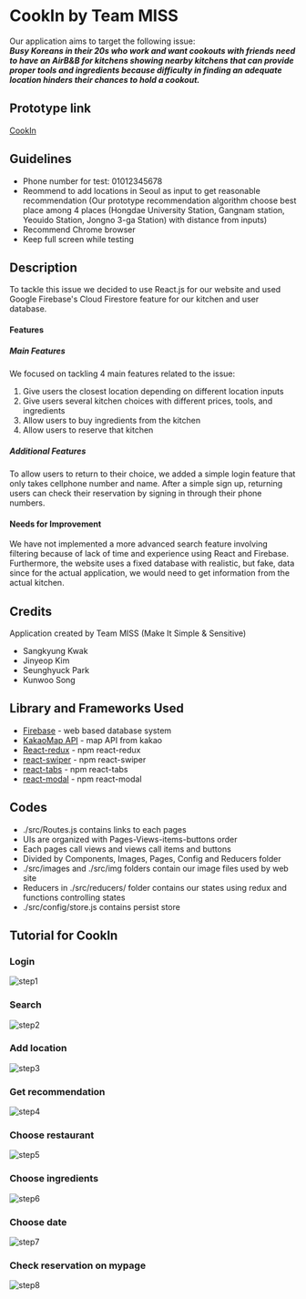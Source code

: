 # CookIn by Team MISS
Our application aims to target the following issue: <br/>
___Busy Koreans in their 20s who work and want cookouts with friends need to have an AirB&B for kitchens showing nearby kitchens that can provide proper tools and ingredients because difficulty in finding an adequate location hinders their chances to hold a cookout.___

## Prototype link
<a href="http://hcidp4.web.app/">CookIn</a>



## Guidelines
- Phone number for test: 01012345678
- Reommend to add locations in Seoul as input to get reasonable recommendation
(Our prototype recommendation algorithm choose best place among 4 places (Hongdae University Station, Gangnam station, Yeouido Station, Jongno 3-ga Station) with distance from inputs)
- Recommend Chrome browser
- Keep full screen while testing

## Description
To tackle this issue we decided to use React.js for our website and used Google Firebase's Cloud Firestore feature for our kitchen and user database.





#### Features
##### Main Features
We focused on tackling 4 main features related to the issue:
1. Give users the closest location depending on different location inputs
2. Give users several kitchen choices with different prices, tools, and ingredients
3. Allow users to buy ingredients from the kitchen 
4. Allow users to reserve that kitchen 

##### Additional Features
To allow users to return to their choice, we added a simple login feature that only takes cellphone number and name. After a simple sign up, returning users can check their reservation by signing in through their phone numbers. 

#### Needs for Improvement
We have not implemented a more advanced search feature involving filtering because of lack of time and experience using React and Firebase.
Furthermore, the website uses a fixed database with realistic, but fake, data since for the actual application, we would need to get information from the actual kitchen.



## Credits
Application created by Team MISS (Make It Simple & Sensitive)
 - Sangkyung Kwak
 - Jinyeop Kim
 - Seunghyuck Park 
 - Kunwoo Song

## Library and Frameworks Used
- <a href="https://firebase.google.com/?hl=ko">Firebase</a> - web based database system
- <a href="https://apis.map.kakao.com/web/">KakaoMap API</a> - map API from kakao
- <a href="https://www.npmjs.com/package/react-redux">React-redux</a> - npm react-redux
- <a href="https://www.npmjs.com/package/swiper">react-swiper</a> - npm react-swiper
- <a href="https://www.npmjs.com/package/react-tabs">react-tabs</a> - npm react-tabs
- <a href="https://www.npmjs.com/package/react-modal">react-modal</a> - npm react-modal

## Codes
- ./src/Routes.js contains links to each pages
- UIs are organized with Pages-Views-items-buttons order
- Each pages call views and views call items and buttons
- Divided by Components, Images, Pages, Config and Reducers folder
- ./src/images and ./src/img folders contain our image files used by web site
- Reducers in ./src/reducers/ folder contains our states using redux and functions controlling states
- ./src/config/store.js contains persist store


## Tutorial for CookIn
### Login
![step1](./src/img/Tutorials/step1.png)
### Search
![step2](./src/img/Tutorials/step2.png)
### Add location
![step3](./src/img/Tutorials/step3.png)
### Get recommendation
![step4](./src/img/Tutorials/step4.png)
### Choose restaurant
![step5](./src/img/Tutorials/step5.png)
### Choose ingredients
![step6](./src/img/Tutorials/step6.png)
### Choose date
![step7](./src/img/Tutorials/step7.png)
### Check reservation on mypage
![step8](./src/img/Tutorials/step8.png)
